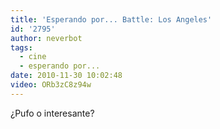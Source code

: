 ```yaml
---
title: 'Esperando por... Battle: Los Angeles'
id: '2795'
author: neverbot
tags:
  - cine
  - esperando por...
date: 2010-11-30 10:02:48
video: ORb3zC8z94w
---
```


¿Pufo o interesante?
